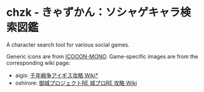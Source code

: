 # chzk - きゃずかん：ソシャゲキャラ検索図鑑
A character search tool for various social games.

Generic icons are from [ICOOON-MONO](https://icooon-mono.com/10109/).
Game-specific images are from the corresponding wiki page:
- aigis: [千年戦争アイギス攻略 Wiki\*](https://wikiwiki.jp/aigiszuki/)
- oshirore: [御城プロジェクトRE 城プロRE 攻略 Wiki](https://scre.swiki.jp/index.php)
